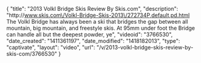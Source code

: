 {
    "title": "2013 Volkl Bridge Skis Review By Skis.com",
    "description": "http:\/\/www.skis.com\/Volkl-Bridge-Skis-2013\/272734P,default,pd.html  The Volkl Bridge has always been a ski that bridges the gap between all mountain, big mountain, and freestyle skis. At 95mm under foot the Bridge can handle all but the deepest powder, ye",
    "videoid": "3766530",
    "date_created": "1411361197",
    "date_modified": "1418182013",
    "type": "captivate",
    "layout": "video",
    "url": "\/v\/2013-volkl-bridge-skis-review-by-skis-com\/3766530"
}
